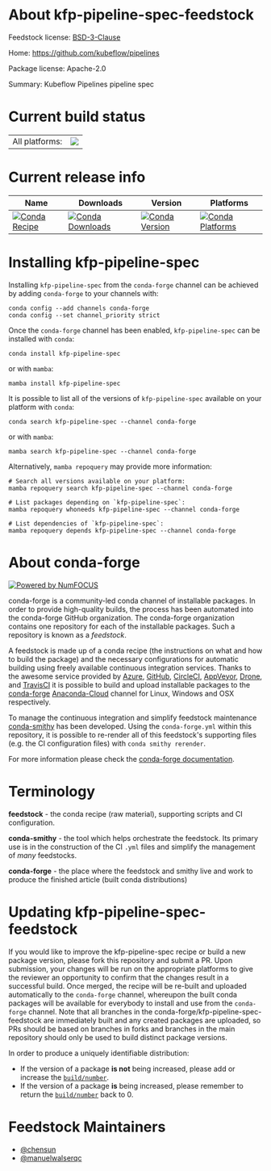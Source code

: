 About kfp-pipeline-spec-feedstock
=================================

Feedstock license: [BSD-3-Clause](https://github.com/conda-forge/kfp-pipeline-spec-feedstock/blob/main/LICENSE.txt)

Home: https://github.com/kubeflow/pipelines

Package license: Apache-2.0

Summary: Kubeflow Pipelines pipeline spec

Current build status
====================


<table><tr><td>All platforms:</td>
    <td>
      <a href="https://dev.azure.com/conda-forge/feedstock-builds/_build/latest?definitionId=15557&branchName=main">
        <img src="https://dev.azure.com/conda-forge/feedstock-builds/_apis/build/status/kfp-pipeline-spec-feedstock?branchName=main">
      </a>
    </td>
  </tr>
</table>

Current release info
====================

| Name | Downloads | Version | Platforms |
| --- | --- | --- | --- |
| [![Conda Recipe](https://img.shields.io/badge/recipe-kfp--pipeline--spec-green.svg)](https://anaconda.org/conda-forge/kfp-pipeline-spec) | [![Conda Downloads](https://img.shields.io/conda/dn/conda-forge/kfp-pipeline-spec.svg)](https://anaconda.org/conda-forge/kfp-pipeline-spec) | [![Conda Version](https://img.shields.io/conda/vn/conda-forge/kfp-pipeline-spec.svg)](https://anaconda.org/conda-forge/kfp-pipeline-spec) | [![Conda Platforms](https://img.shields.io/conda/pn/conda-forge/kfp-pipeline-spec.svg)](https://anaconda.org/conda-forge/kfp-pipeline-spec) |

Installing kfp-pipeline-spec
============================

Installing `kfp-pipeline-spec` from the `conda-forge` channel can be achieved by adding `conda-forge` to your channels with:

```
conda config --add channels conda-forge
conda config --set channel_priority strict
```

Once the `conda-forge` channel has been enabled, `kfp-pipeline-spec` can be installed with `conda`:

```
conda install kfp-pipeline-spec
```

or with `mamba`:

```
mamba install kfp-pipeline-spec
```

It is possible to list all of the versions of `kfp-pipeline-spec` available on your platform with `conda`:

```
conda search kfp-pipeline-spec --channel conda-forge
```

or with `mamba`:

```
mamba search kfp-pipeline-spec --channel conda-forge
```

Alternatively, `mamba repoquery` may provide more information:

```
# Search all versions available on your platform:
mamba repoquery search kfp-pipeline-spec --channel conda-forge

# List packages depending on `kfp-pipeline-spec`:
mamba repoquery whoneeds kfp-pipeline-spec --channel conda-forge

# List dependencies of `kfp-pipeline-spec`:
mamba repoquery depends kfp-pipeline-spec --channel conda-forge
```


About conda-forge
=================

[![Powered by
NumFOCUS](https://img.shields.io/badge/powered%20by-NumFOCUS-orange.svg?style=flat&colorA=E1523D&colorB=007D8A)](https://numfocus.org)

conda-forge is a community-led conda channel of installable packages.
In order to provide high-quality builds, the process has been automated into the
conda-forge GitHub organization. The conda-forge organization contains one repository
for each of the installable packages. Such a repository is known as a *feedstock*.

A feedstock is made up of a conda recipe (the instructions on what and how to build
the package) and the necessary configurations for automatic building using freely
available continuous integration services. Thanks to the awesome service provided by
[Azure](https://azure.microsoft.com/en-us/services/devops/), [GitHub](https://github.com/),
[CircleCI](https://circleci.com/), [AppVeyor](https://www.appveyor.com/),
[Drone](https://cloud.drone.io/welcome), and [TravisCI](https://travis-ci.com/)
it is possible to build and upload installable packages to the
[conda-forge](https://anaconda.org/conda-forge) [Anaconda-Cloud](https://anaconda.org/)
channel for Linux, Windows and OSX respectively.

To manage the continuous integration and simplify feedstock maintenance
[conda-smithy](https://github.com/conda-forge/conda-smithy) has been developed.
Using the ``conda-forge.yml`` within this repository, it is possible to re-render all of
this feedstock's supporting files (e.g. the CI configuration files) with ``conda smithy rerender``.

For more information please check the [conda-forge documentation](https://conda-forge.org/docs/).

Terminology
===========

**feedstock** - the conda recipe (raw material), supporting scripts and CI configuration.

**conda-smithy** - the tool which helps orchestrate the feedstock.
                   Its primary use is in the construction of the CI ``.yml`` files
                   and simplify the management of *many* feedstocks.

**conda-forge** - the place where the feedstock and smithy live and work to
                  produce the finished article (built conda distributions)


Updating kfp-pipeline-spec-feedstock
====================================

If you would like to improve the kfp-pipeline-spec recipe or build a new
package version, please fork this repository and submit a PR. Upon submission,
your changes will be run on the appropriate platforms to give the reviewer an
opportunity to confirm that the changes result in a successful build. Once
merged, the recipe will be re-built and uploaded automatically to the
`conda-forge` channel, whereupon the built conda packages will be available for
everybody to install and use from the `conda-forge` channel.
Note that all branches in the conda-forge/kfp-pipeline-spec-feedstock are
immediately built and any created packages are uploaded, so PRs should be based
on branches in forks and branches in the main repository should only be used to
build distinct package versions.

In order to produce a uniquely identifiable distribution:
 * If the version of a package **is not** being increased, please add or increase
   the [``build/number``](https://docs.conda.io/projects/conda-build/en/latest/resources/define-metadata.html#build-number-and-string).
 * If the version of a package **is** being increased, please remember to return
   the [``build/number``](https://docs.conda.io/projects/conda-build/en/latest/resources/define-metadata.html#build-number-and-string)
   back to 0.

Feedstock Maintainers
=====================

* [@chensun](https://github.com/chensun/)
* [@manuelwalserqc](https://github.com/manuelwalserqc/)

